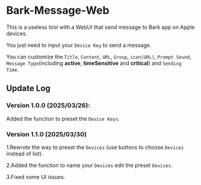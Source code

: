 # Bark-Message-Web
This is a useless tool with a WebUI that send message to Bark app on Apple devices.

You just need to input your `Device Key` to send a message.

You can customize the `Title`, `Content`, `URL`, `Group`, `icon(URL)`, `Prompt Sound`, `Message Type`(including **active**, **timeSensitive** and **critical**) and `Sending Time`.

## Update Log

### Version 1.0.0 (2025/03/26):

Added the function to preset the `Device Keys`.

### Version 1.1.0 (2025/03/30)

1.Rewrote the way to preset the `Devices` (use buttons to choose `Devices` instead of list).

2.Added the function to name your `Devices` edit the preset `Devices`.

3.Fixed some UI issues.
